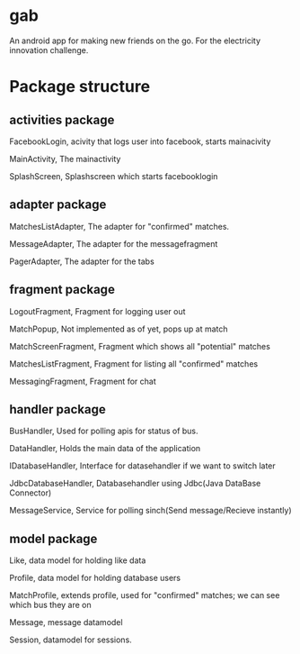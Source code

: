 # gab
An android app for making new friends on the go. For the electricity innovation challenge.

# Package structure

<h2>activities package</h2>

FacebookLogin, acivity that logs user into facebook, starts mainacivity

MainActivity, The mainactivity

SplashScreen, Splashscreen which starts facebooklogin

<h2>adapter package</h2>

MatchesListAdapter, The adapter for "confirmed" matches.

MessageAdapter, The adapter for the messagefragment

PagerAdapter, The adapter for the tabs

<h2>fragment package</h2>

LogoutFragment, Fragment for logging user out

MatchPopup, Not implemented as of yet, pops up at match

MatchScreenFragment, Fragment which shows all "potential" matches

MatchesListFragment, Fragment for listing all "confirmed" matches

MessagingFragment, Fragment for chat

<h2>handler package</h2>

BusHandler, Used for polling apis for status of bus.

DataHandler, Holds the main data of the application

IDatabaseHandler, Interface for datasehandler if we want to switch later

JdbcDatabaseHandler, Databasehandler using Jdbc(Java DataBase Connector)

MessageService, Service for polling sinch(Send message/Recieve instantly)

<h2>model package</h2>

Like, data model for holding like data

Profile, data model for holding database users

MatchProfile, extends profile, used for "confirmed" matches; we can see which bus they are on

Message, message datamodel

Session, datamodel for sessions.
